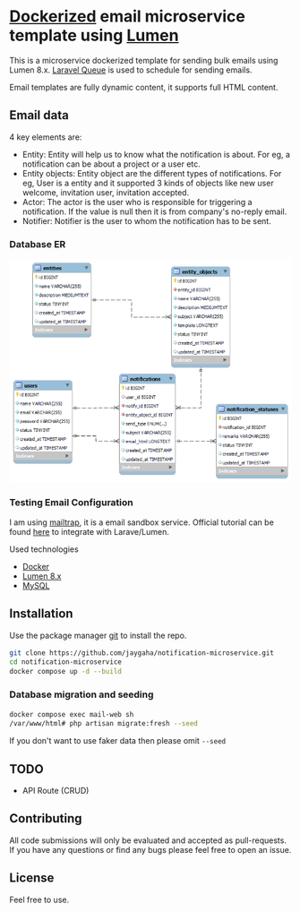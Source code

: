 # [Dockerized](https://www.docker.com/) email microservice template using [Lumen](https://lumen.laravel.com/)

This is a microservice dockerized template for sending bulk emails using Lumen 8.x. [Laravel Queue](https://laravel.com/docs/8.x/queues) is used to schedule for sending emails.

Email templates are fully dynamic content, it supports full HTML content.

## Email data

4 key elements are:

* Entity: Entity will help us to know what the notification is about. For eg, a notification can be about a project or a user etc.
* Entity objects: Entity object are the different types of notifications. For eg, User is a entity and it supported 3 kinds of objects like new user welcome, invitation user, invitation accepted.
* Actor: The actor is the user who is responsible for triggering a notification. If the value is null then it is from company's no-reply email.
* Notifier: Notifier is the user to whom the notification has to be sent.

### Database ER

![alt text](public/images/db-er.png?raw=true)

### Testing Email Configuration

I am using [mailtrap](https://mailtrap.io/), it is a email sandbox service. Official tutorial can be found [here](https://mailtrap.io/blog/send-email-in-laravel/) to integrate with Larave/Lumen.

Used technologies

* [Docker](https://www.docker.com/)
* [Lumen 8.x](https://lumen.laravel.com/)
* [MySQL](https://www.mysql.com/)

## Installation

Use the package manager [git](https://git-scm.com/downloads) to install the repo.

```bash
git clone https://github.com/jaygaha/notification-microservice.git
cd notification-microservice
docker compose up -d --build
```

### Database migration and seeding

```bash
docker compose exec mail-web sh
/var/www/html# php artisan migrate:fresh --seed
```

If you don't want to use faker data then please omit ``` --seed ```

## TODO

* API Route (CRUD)

## Contributing

All code submissions will only be evaluated and accepted as pull-requests. If you have any questions or find any bugs please feel free to open an issue.

## License

Feel free to use.

